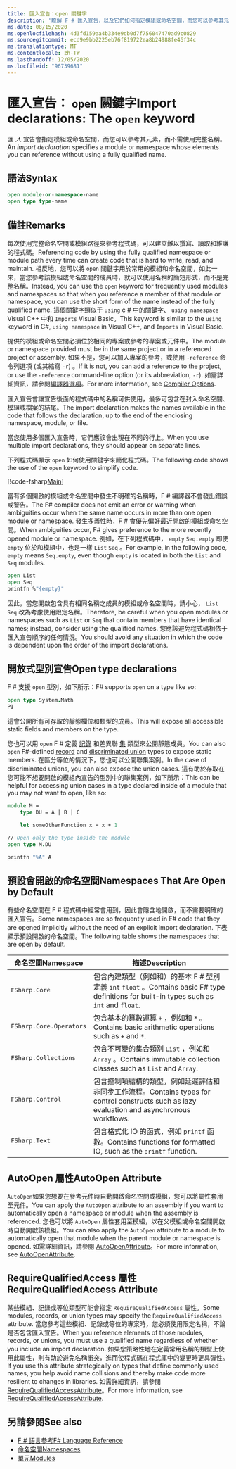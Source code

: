 ```yaml
---
title: 匯入宣告：open 關鍵字
description: '瞭解 F # 匯入宣告，以及它們如何指定模組或命名空間，而您可以參考其元素，而不需使用完整名稱。'
ms.date: 08/15/2020
ms.openlocfilehash: 4d3fd159aa4b334e9db0d7f756047470ad9c0829
ms.sourcegitcommit: ecd9e9bb2225eb76f819722ea8b24988fe46f34c
ms.translationtype: MT
ms.contentlocale: zh-TW
ms.lasthandoff: 12/05/2020
ms.locfileid: "96739681"
---
```

# <a name="import-declarations-the-open-keyword"></a><span data-ttu-id="1e96c-103">匯入宣告： `open` 關鍵字</span><span class="sxs-lookup"><span data-stu-id="1e96c-103">Import declarations: The `open` keyword</span></span>

<span data-ttu-id="1e96c-104">匯 *入* 宣告會指定模組或命名空間，而您可以參考其元素，而不需使用完整名稱。</span><span class="sxs-lookup"><span data-stu-id="1e96c-104">An *import declaration* specifies a module or namespace whose elements you can reference without using a fully qualified name.</span></span>

## <a name="syntax"></a><span data-ttu-id="1e96c-105">語法</span><span class="sxs-lookup"><span data-stu-id="1e96c-105">Syntax</span></span>

```fsharp
open module-or-namespace-name
open type type-name
```

## <a name="remarks"></a><span data-ttu-id="1e96c-106">備註</span><span class="sxs-lookup"><span data-stu-id="1e96c-106">Remarks</span></span>

<span data-ttu-id="1e96c-107">每次使用完整命名空間或模組路徑來參考程式碼，可以建立難以撰寫、讀取和維護的程式碼。</span><span class="sxs-lookup"><span data-stu-id="1e96c-107">Referencing code by using the fully qualified namespace or module path every time can create code that is hard to write, read, and maintain.</span></span> <span data-ttu-id="1e96c-108">相反地，您可以將 `open` 關鍵字用於常用的模組和命名空間，如此一來，當您參考該模組或命名空間的成員時，就可以使用名稱的簡短形式，而不是完整名稱。</span><span class="sxs-lookup"><span data-stu-id="1e96c-108">Instead, you can use the `open` keyword for frequently used modules and namespaces so that when you reference a member of that module or namespace, you can use the short form of the name instead of the fully qualified name.</span></span> <span data-ttu-id="1e96c-109">這個關鍵字類似于 `using` c # 中的關鍵字、 `using namespace` Visual C++ 中和 `Imports` Visual Basic。</span><span class="sxs-lookup"><span data-stu-id="1e96c-109">This keyword is similar to the `using` keyword in C#, `using namespace` in Visual C++, and `Imports` in Visual Basic.</span></span>

<span data-ttu-id="1e96c-110">提供的模組或命名空間必須位於相同的專案或參考的專案或元件中。</span><span class="sxs-lookup"><span data-stu-id="1e96c-110">The module or namespace provided must be in the same project or in a referenced project or assembly.</span></span> <span data-ttu-id="1e96c-111">如果不是，您可以加入專案的參考，或使用 `-reference` 命令列選項 (或其縮寫 `-r`) 。</span><span class="sxs-lookup"><span data-stu-id="1e96c-111">If it is not, you can add a reference to the project, or use the `-reference` command-line option (or its abbreviation, `-r`).</span></span> <span data-ttu-id="1e96c-112">如需詳細資訊，請參閱[編譯器選項](compiler-options.md)。</span><span class="sxs-lookup"><span data-stu-id="1e96c-112">For more information, see [Compiler Options](compiler-options.md).</span></span>

<span data-ttu-id="1e96c-113">匯入宣告會讓宣告後面的程式碼中的名稱可供使用，最多可包含在封入命名空間、模組或檔案的結尾。</span><span class="sxs-lookup"><span data-stu-id="1e96c-113">The import declaration makes the names available in the code that follows the declaration, up to the end of the enclosing namespace, module, or file.</span></span>

<span data-ttu-id="1e96c-114">當您使用多個匯入宣告時，它們應該會出現在不同的行上。</span><span class="sxs-lookup"><span data-stu-id="1e96c-114">When you use multiple import declarations, they should appear on separate lines.</span></span>

<span data-ttu-id="1e96c-115">下列程式碼顯示 `open` 如何使用關鍵字來簡化程式碼。</span><span class="sxs-lookup"><span data-stu-id="1e96c-115">The following code shows the use of the `open` keyword to simplify code.</span></span>

[!code-fsharp[Main](~/samples/snippets/fsharp/lang-ref-2/snippet6801.fs)]

<span data-ttu-id="1e96c-116">當有多個開啟的模組或命名空間中發生不明確的名稱時，F # 編譯器不會發出錯誤或警告。</span><span class="sxs-lookup"><span data-stu-id="1e96c-116">The F# compiler does not emit an error or warning when ambiguities occur when the same name occurs in more than one open module or namespace.</span></span> <span data-ttu-id="1e96c-117">發生多義性時，F # 會優先偏好最近開啟的模組或命名空間。</span><span class="sxs-lookup"><span data-stu-id="1e96c-117">When ambiguities occur, F# gives preference to the more recently opened module or namespace.</span></span> <span data-ttu-id="1e96c-118">例如，在下列程式碼中， `empty` `Seq.empty` 即使 `empty` 位於和模組中，也是一樣 `List` `Seq` 。</span><span class="sxs-lookup"><span data-stu-id="1e96c-118">For example, in the following code, `empty` means `Seq.empty`, even though `empty` is located in both the `List` and `Seq` modules.</span></span>

```fsharp
open List
open Seq
printfn %"{empty}"
```

<span data-ttu-id="1e96c-119">因此，當您開啟包含具有相同名稱之成員的模組或命名空間時，請小心， `List` `Seq` 改為考慮使用限定名稱。</span><span class="sxs-lookup"><span data-stu-id="1e96c-119">Therefore, be careful when you open modules or namespaces such as `List` or `Seq` that contain members that have identical names; instead, consider using the qualified names.</span></span> <span data-ttu-id="1e96c-120">您應該避免程式碼相依于匯入宣告順序的任何情況。</span><span class="sxs-lookup"><span data-stu-id="1e96c-120">You should avoid any situation in which the code is dependent upon the order of the import declarations.</span></span>

## <a name="open-type-declarations"></a><span data-ttu-id="1e96c-121">開放式型別宣告</span><span class="sxs-lookup"><span data-stu-id="1e96c-121">Open type declarations</span></span>

<span data-ttu-id="1e96c-122">F # 支援 `open` 型別，如下所示：</span><span class="sxs-lookup"><span data-stu-id="1e96c-122">F# supports `open` on a type like so:</span></span>

```fsharp
open type System.Math
PI
```

<span data-ttu-id="1e96c-123">這會公開所有可存取的靜態欄位和類型的成員。</span><span class="sxs-lookup"><span data-stu-id="1e96c-123">This will expose all accessible static fields and members on the type.</span></span>

<span data-ttu-id="1e96c-124">您也可以用 `open` F # 定義 [記錄](records.md) 和差異聯 [集](discriminated-unions.md) 類型來公開靜態成員。</span><span class="sxs-lookup"><span data-stu-id="1e96c-124">You can also `open` F#-defined [record](records.md) and [discriminated union](discriminated-unions.md) types to expose static members.</span></span> <span data-ttu-id="1e96c-125">在區分等位的情況下，您也可以公開聯集案例。</span><span class="sxs-lookup"><span data-stu-id="1e96c-125">In the case of discriminated unions, you can also expose the union cases.</span></span> <span data-ttu-id="1e96c-126">這有助於存取在您可能不想要開啟的模組內宣告的型別中的聯集案例，如下所示：</span><span class="sxs-lookup"><span data-stu-id="1e96c-126">This can be helpful for accessing union cases in a type declared inside of a module that you may not want to open, like so:</span></span>

```fsharp
module M =
    type DU = A | B | C

    let someOtherFunction x = x + 1

// Open only the type inside the module
open type M.DU

printfn "%A" A
```

## <a name="namespaces-that-are-open-by-default"></a><span data-ttu-id="1e96c-127">預設會開啟的命名空間</span><span class="sxs-lookup"><span data-stu-id="1e96c-127">Namespaces That Are Open by Default</span></span>

<span data-ttu-id="1e96c-128">有些命名空間在 F # 程式碼中經常會用到，因此會隱含地開啟，而不需要明確的匯入宣告。</span><span class="sxs-lookup"><span data-stu-id="1e96c-128">Some namespaces are so frequently used in F# code that they are opened implicitly without the need of an explicit import declaration.</span></span> <span data-ttu-id="1e96c-129">下表顯示預設開啟的命名空間。</span><span class="sxs-lookup"><span data-stu-id="1e96c-129">The following table shows the namespaces that are open by default.</span></span>

|<span data-ttu-id="1e96c-130">命名空間</span><span class="sxs-lookup"><span data-stu-id="1e96c-130">Namespace</span></span>|<span data-ttu-id="1e96c-131">描述</span><span class="sxs-lookup"><span data-stu-id="1e96c-131">Description</span></span>|
|---------|-----------|
|`FSharp.Core`|<span data-ttu-id="1e96c-132">包含內建類型（例如和）的基本 F # 型別定義 `int` `float` 。</span><span class="sxs-lookup"><span data-stu-id="1e96c-132">Contains basic F# type definitions for built-in types such as `int` and `float`.</span></span>|
|`FSharp.Core.Operators`|<span data-ttu-id="1e96c-133">包含基本的算數運算 `+` ，例如和 `*` 。</span><span class="sxs-lookup"><span data-stu-id="1e96c-133">Contains basic arithmetic operations such as `+` and `*`.</span></span>|
|`FSharp.Collections`|<span data-ttu-id="1e96c-134">包含不可變的集合類別 `List` ，例如和 `Array` 。</span><span class="sxs-lookup"><span data-stu-id="1e96c-134">Contains immutable collection classes such as `List` and `Array`.</span></span>|
|`FSharp.Control`|<span data-ttu-id="1e96c-135">包含控制項結構的類型，例如延遲評估和非同步工作流程。</span><span class="sxs-lookup"><span data-stu-id="1e96c-135">Contains types for control constructs such as lazy evaluation and asynchronous workflows.</span></span>|
|`FSharp.Text`|<span data-ttu-id="1e96c-136">包含格式化 IO 的函式，例如 `printf` 函數。</span><span class="sxs-lookup"><span data-stu-id="1e96c-136">Contains functions for formatted IO, such as the `printf` function.</span></span>|

## <a name="autoopen-attribute"></a><span data-ttu-id="1e96c-137">AutoOpen 屬性</span><span class="sxs-lookup"><span data-stu-id="1e96c-137">AutoOpen Attribute</span></span>

<span data-ttu-id="1e96c-138">`AutoOpen`如果您想要在參考元件時自動開啟命名空間或模組，您可以將屬性套用至元件。</span><span class="sxs-lookup"><span data-stu-id="1e96c-138">You can apply the `AutoOpen` attribute to an assembly if you want to automatically open a namespace or module when the assembly is referenced.</span></span> <span data-ttu-id="1e96c-139">您也可以將 `AutoOpen` 屬性套用至模組，以在父模組或命名空間開啟時自動開啟該模組。</span><span class="sxs-lookup"><span data-stu-id="1e96c-139">You can also apply the `AutoOpen` attribute to a module to automatically open that module when the parent module or namespace is opened.</span></span> <span data-ttu-id="1e96c-140">如需詳細資訊，請參閱 [AutoOpenAttribute](https://fsharp.github.io/fsharp-core-docs/reference/fsharp-core-autoopenattribute.html)。</span><span class="sxs-lookup"><span data-stu-id="1e96c-140">For more information, see [AutoOpenAttribute](https://fsharp.github.io/fsharp-core-docs/reference/fsharp-core-autoopenattribute.html).</span></span>

## <a name="requirequalifiedaccess-attribute"></a><span data-ttu-id="1e96c-141">RequireQualifiedAccess 屬性</span><span class="sxs-lookup"><span data-stu-id="1e96c-141">RequireQualifiedAccess Attribute</span></span>

<span data-ttu-id="1e96c-142">某些模組、記錄或等位類型可能會指定 `RequireQualifiedAccess` 屬性。</span><span class="sxs-lookup"><span data-stu-id="1e96c-142">Some modules, records, or union types may specify the `RequireQualifiedAccess` attribute.</span></span> <span data-ttu-id="1e96c-143">當您參考這些模組、記錄或等位的專案時，您必須使用限定名稱，不論是否包含匯入宣告。</span><span class="sxs-lookup"><span data-stu-id="1e96c-143">When you reference elements of those modules, records, or unions, you must use a qualified name regardless of whether you include an import declaration.</span></span> <span data-ttu-id="1e96c-144">如果您策略性地在定義常用名稱的類型上使用此屬性，則有助於避免名稱衝突，進而使程式碼在程式庫中的變更時更具彈性。</span><span class="sxs-lookup"><span data-stu-id="1e96c-144">If you use this attribute strategically on types that define commonly used names, you help avoid name collisions and thereby make code more resilient to changes in libraries.</span></span> <span data-ttu-id="1e96c-145">如需詳細資訊，請參閱 [RequireQualifiedAccessAttribute](https://fsharp.github.io/fsharp-core-docs/reference/fsharp-core-requirequalifiedaccessattribute.html)。</span><span class="sxs-lookup"><span data-stu-id="1e96c-145">For more information, see [RequireQualifiedAccessAttribute](https://fsharp.github.io/fsharp-core-docs/reference/fsharp-core-requirequalifiedaccessattribute.html).</span></span>

## <a name="see-also"></a><span data-ttu-id="1e96c-146">另請參閱</span><span class="sxs-lookup"><span data-stu-id="1e96c-146">See also</span></span>

- [<span data-ttu-id="1e96c-147">F # 語言參考</span><span class="sxs-lookup"><span data-stu-id="1e96c-147">F# Language Reference</span></span>](index.md)
- [<span data-ttu-id="1e96c-148">命名空間</span><span class="sxs-lookup"><span data-stu-id="1e96c-148">Namespaces</span></span>](namespaces.md)
- [<span data-ttu-id="1e96c-149">單元</span><span class="sxs-lookup"><span data-stu-id="1e96c-149">Modules</span></span>](modules.md)
